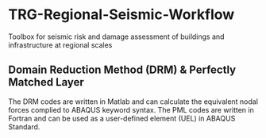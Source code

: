 # TRG-Regional-Seismic-Workflow
Toolbox for seismic risk and damage assessment of buildings and infrastructure at regional scales

## Domain Reduction Method (DRM) & Perfectly Matched Layer
The DRM codes are written in Matlab and can calculate the equivalent nodal forces complied to ABAQUS keyword syntax.
The PML codes are written in Fortran and can be used as a user-defined element (UEL) in ABAQUS Standard. 
